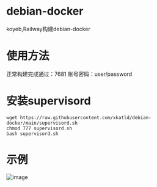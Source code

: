 # debian-docker
koyeb,Railway构建debian-docker
# 使用方法
正常构建完成通过：7681
账号密码：user/password
# 安装supervisord
~~~
wget https://raw.githubusercontent.com/xkatld/debian-docker/main/supervisord.sh
chmod 777 supervisord.sh
bash supervisord.sh
~~~
# 示例
![image](https://github.com/user-attachments/assets/2ce52365-e90e-430e-8241-f83d77908754)

